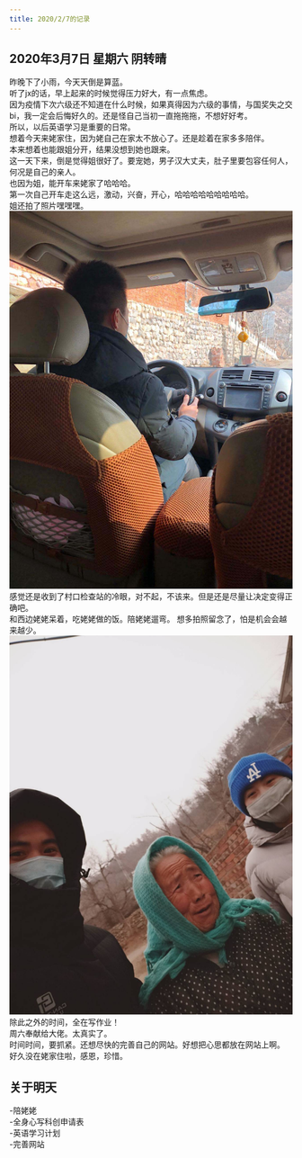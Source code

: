 ```yaml
---
title: 2020/2/7的记录
---
```

## 2020年3月7日 星期六 阴转晴
昨晚下了小雨，今天天倒是算蓝。  
听了jx的话，早上起来的时候觉得压力好大，有一点焦虑。  
因为疫情下次六级还不知道在什么时候，如果真得因为六级的事情，与国奖失之交bi，我一定会后悔好久的。还是怪自己当初一直拖拖拖，不想好好考。  
所以，以后英语学习是重要的日常。  
想着今天来姥家住，因为姥自己在家太不放心了。还是趁着在家多多陪伴。  
本来想着也能跟姐分开，结果没想到她也跟来。  
这一天下来，倒是觉得姐很好了。要宠她，男子汉大丈夫，肚子里要包容任何人，何况是自己的亲人。  
也因为姐，能开车来姥家了哈哈哈。  
第一次自己开车走这么远，激动，兴奋，开心，哈哈哈哈哈哈哈哈哈。  
姐还拍了照片嘿嘿嘿。  
<img src = "/assets/image/2020-3-7-1.jpg">  
感觉还是收到了村口检查站的冷眼，对不起，不该来。但是还是尽量让决定变得正确吧。  
和西边姥姥呆着，吃姥姥做的饭。陪姥姥遛弯。 
想多拍照留念了，怕是机会会越来越少。  
<img src = "/assets/image/2020-3-7-2.jpg">  
除此之外的时间，全在写作业！  
周六奉献给大佬。太真实了。  
时间时间，要抓紧。还想尽快的完善自己的网站。好想把心思都放在网站上啊。  
好久没在姥家住啦，感恩，珍惜。 
## 关于明天
-陪姥姥  
-全身心写科创申请表  
-英语学习计划  
-完善网站  
